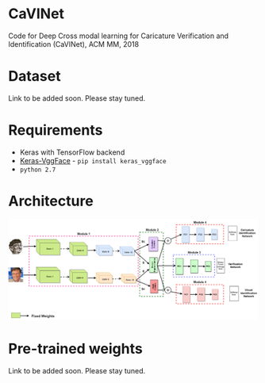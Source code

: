 # CaVINet
Code for Deep Cross modal learning for Caricature Verification and Identification (CaVINet), ACM MM, 2018

# Dataset
Link to be added soon. Please stay tuned.

# Requirements
- Keras with TensorFlow backend
- [Keras-VggFace](https://github.com/rcmalli/keras-vggface) - `pip install keras_vggface`
- `python 2.7`

# Architecture
![](arch.png)

# Pre-trained weights
Link to be added soon. Please stay tuned.

